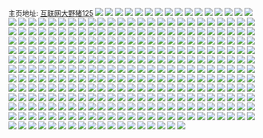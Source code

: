 主页地址: [互联网大野猪125](https://weibo.com/u/5696200905) 
![](https://wx4.sinaimg.cn/mw2000/006duG49ly1h9ov8twf1qj30tu13utek.jpg) 
![](https://wx4.sinaimg.cn/mw2000/006duG49ly1h9ov8u384jj30u01syq9s.jpg) 
![](https://wx4.sinaimg.cn/mw2000/006duG49ly1h9ov8uav48j30u00w3dm8.jpg) 
![](https://wx4.sinaimg.cn/mw2000/006duG49ly1h9ov8ugs22j30vw0nnn13.jpg) 
![](https://wx4.sinaimg.cn/mw2000/006duG49ly1h9ov8umwsyj30u012in3d.jpg) 
![](https://wx4.sinaimg.cn/mw2000/006duG49ly1h9ov8utzfdj30u0140n4x.jpg) 
![](https://wx4.sinaimg.cn/mw2000/006duG49ly1h9ov8uzyboj30u015p45w.jpg) 
![](https://wx4.sinaimg.cn/mw2000/006duG49ly1h9ov8tpeh5j30u0140afj.jpg) 
![](https://wx4.sinaimg.cn/mw2000/006duG49ly1h85sf1jl39j32dc1s0kjl.jpg) 
![](https://wx4.sinaimg.cn/mw2000/006duG49ly1h85sf5sje8j335s2dce82.jpg) 
![](https://wx4.sinaimg.cn/mw2000/006duG49ly1h85sf95ponj335s2dc4qq.jpg) 
![](https://wx4.sinaimg.cn/mw2000/006duG49ly1h85sfi87cgj335s2dcx6r.jpg) 
![](https://wx4.sinaimg.cn/mw2000/006duG49ly1h85sfp42hrj335s2dcnpe.jpg) 
![](https://wx4.sinaimg.cn/mw2000/006duG49ly1h85seyjb68j335s2dc4qr.jpg) 
![](https://wx4.sinaimg.cn/mw2000/006duG49ly1h85sfpyk39j31400u0wlw.jpg) 
![](https://wx4.sinaimg.cn/mw2000/006duG49ly1h85sfrg33jj31400u0109.jpg) 
![](https://wx4.sinaimg.cn/mw2000/006duG49ly1h85sfqk4dgj30p00xcaip.jpg) 
![](https://wx4.sinaimg.cn/mw2000/006duG49ly1h7wvjnmwfcj30u0190n5a.jpg) 
![](https://wx4.sinaimg.cn/mw2000/006duG49ly1h7wvjnglwfj30u0140wic.jpg) 
![](https://wx4.sinaimg.cn/mw2000/006duG49ly1h7wvjmx6cgj30u0140jz9.jpg) 
![](https://wx4.sinaimg.cn/mw2000/006duG49ly1h7wvjo5695j30u00u0agm.jpg) 
![](https://wx4.sinaimg.cn/mw2000/006duG49ly1h7sozmm7i8j30u0146467.jpg) 
![](https://wx4.sinaimg.cn/mw2000/006duG49ly1h7sozn4ww9j30mc13pn3b.jpg) 
![](https://wx4.sinaimg.cn/mw2000/006duG49ly1h7mcjr9mf8j30u0140n4q.jpg) 
![](https://wx4.sinaimg.cn/mw2000/006duG49ly1h7mcjrhpvxj30u0140115.jpg) 
![](https://wx4.sinaimg.cn/mw2000/006duG49ly1h7mcjrq63fj30u0141tim.jpg) 
![](https://wx4.sinaimg.cn/mw2000/006duG49ly1h7mcl5j75aj30u012jwn1.jpg) 
![](https://wx4.sinaimg.cn/mw2000/006duG49ly1h7mcl5attkj30to0todi0.jpg) 
![](https://wx4.sinaimg.cn/mw2000/006duG49ly1h7mcjqto0kj30u01360xx.jpg) 
![](https://wx4.sinaimg.cn/mw2000/006duG49ly1h7mcjr08k3j30u0140th9.jpg) 
![](https://wx4.sinaimg.cn/mw2000/006duG49ly1h7mcjqkbh1j30u40u0td1.jpg) 
![](https://wx4.sinaimg.cn/mw2000/006duG49ly1h7ebu8z2z9j31550u0761.jpg) 
![](https://wx4.sinaimg.cn/mw2000/006duG49ly1h7ebu96kbvj30u0140dhc.jpg) 
![](https://wx4.sinaimg.cn/mw2000/006duG49ly1h7ebu9lcffj30u0140405.jpg) 
![](https://wx4.sinaimg.cn/mw2000/006duG49ly1h7ebu8rdkjj30u012qagr.jpg) 
![](https://wx4.sinaimg.cn/mw2000/006duG49ly1h7d8e00c8yj30u01syn48.jpg) 
![](https://wx4.sinaimg.cn/mw2000/006duG49ly1h794jkqusoj30le0sjt9z.jpg) 
![](https://wx4.sinaimg.cn/mw2000/006duG49ly1h794jljbbqj32c0340kjl.jpg) 
![](https://wx4.sinaimg.cn/mw2000/006duG49ly1h6vt5blxi4j30u0140wn8.jpg) 
![](https://wx4.sinaimg.cn/mw2000/006duG49ly1h6r4llztz3j30n80uz42l.jpg) 
![](https://wx4.sinaimg.cn/mw2000/006duG49ly1h6phuopzcpj30u01b642p.jpg) 
![](https://wx4.sinaimg.cn/mw2000/006duG49ly1h6phuoao11j30u01sx754.jpg) 
![](https://wx4.sinaimg.cn/mw2000/006duG49ly1h6gagxojf7j30hf0sh448.jpg) 
![](https://wx4.sinaimg.cn/mw2000/006duG49ly1h67okxmtknj316o1kwadt.jpg) 
![](https://wx4.sinaimg.cn/mw2000/006duG49ly1h67okyc387j31661kcqp3.jpg) 
![](https://wx4.sinaimg.cn/mw2000/006duG49ly1h67okzc3k2j31641k2adj.jpg) 
![](https://wx4.sinaimg.cn/mw2000/006duG49ly1h671degm8xj30zk16y0ti.jpg) 
![](https://wx4.sinaimg.cn/mw2000/006duG49ly1h643bm3qfjj31o02807ot.jpg) 
![](https://wx4.sinaimg.cn/mw2000/006duG49ly1h5zdry1ckrj30wi1ycx0u.jpg) 
![](https://wx4.sinaimg.cn/mw2000/006duG49ly1h5x3rj6rl3j30u01hcwpc.jpg) 
![](https://wx4.sinaimg.cn/mw2000/006duG49ly1h5x3rje005j30u011i462.jpg) 
![](https://wx4.sinaimg.cn/mw2000/006duG49ly1h5u9k7bl1aj317q1mcqmd.jpg) 
![](https://wx4.sinaimg.cn/mw2000/006duG49ly1h5u9k70tvej30nq11macj.jpg) 
![](https://wx4.sinaimg.cn/mw2000/006duG49ly1h5lodio8nbj32c03401kx.jpg) 
![](https://wx4.sinaimg.cn/mw2000/006duG49ly1h5in625vitj30wi1ycamz.jpg) 
![](https://wx4.sinaimg.cn/mw2000/006duG49ly1h5hw19lkinj30u01ly4hz.jpg) 
![](https://wx4.sinaimg.cn/mw2000/006duG49ly1h5hw2uyrwwj30u01lz1cn.jpg) 
![](https://wx4.sinaimg.cn/mw2000/006duG49ly1h58bdvh5ilj31o0280e81.jpg) 
![](https://wx4.sinaimg.cn/mw2000/006duG49ly1h58bdxghulj31nz2707pg.jpg) 
![](https://wx4.sinaimg.cn/mw2000/006duG49ly1h58bdwih0zj31nz27cav3.jpg) 
![](https://wx4.sinaimg.cn/mw2000/006duG49ly1h58bdzb8qij30wi1d1djt.jpg) 
![](https://wx4.sinaimg.cn/mw2000/006duG49ly1h50sxu301zj30to0tojtz.jpg) 
![](https://wx4.sinaimg.cn/mw2000/006duG49ly1h4xvu3hisuj31lq23ub2a.jpg) 
![](https://wx4.sinaimg.cn/mw2000/006duG49ly1h4xvu6w4ywj30wi1yckjl.jpg) 
![](https://wx4.sinaimg.cn/mw2000/006duG49ly1h4xvu8dt8zj30wi1ycb29.jpg) 
![](https://wx4.sinaimg.cn/mw2000/006duG49ly1h4xvu5a7bsj30s51e0ap7.jpg) 
![](https://wx4.sinaimg.cn/mw2000/006duG49ly1h4983b87a9j32a11kktq3.jpg) 
![](https://wx4.sinaimg.cn/mw2000/006duG49ly1h4983arowwj324m1nznpe.jpg) 
![](https://wx4.sinaimg.cn/mw2000/006duG49ly1h4983d06gbj31o0280u0x.jpg) 
![](https://wx4.sinaimg.cn/mw2000/006duG49ly1h4983dfev7j31bv1rs7ur.jpg) 
![](https://wx4.sinaimg.cn/mw2000/006duG49ly1h44e3vm4utj31hc0u0wmn.jpg) 
![](https://wx4.sinaimg.cn/mw2000/006duG49ly1h44e3v60ppj31hc0u0qat.jpg) 
![](https://wx4.sinaimg.cn/mw2000/006duG49ly1h44e3wforqj31hc0u0dwz.jpg) 
![](https://wx4.sinaimg.cn/mw2000/006duG49ly1h41vi975fhj30vd0qgalr.jpg) 
![](https://wx4.sinaimg.cn/mw2000/006duG49ly1h41vl2zfwuj30u01hc7bf.jpg) 
![](https://wx4.sinaimg.cn/mw2000/006duG49ly1h41vl87vboj30qo1bedrf.jpg) 
![](https://wx4.sinaimg.cn/mw2000/006duG49ly1h3tv0ec0g0j31a51jaqkb.jpg) 
![](https://wx4.sinaimg.cn/mw2000/006duG49ly1h3tv0luv2dj30u01hc4ht.jpg) 
![](https://wx4.sinaimg.cn/mw2000/006duG49ly1h36cvq5ye8j31hc0u0n5s.jpg) 
![](https://wx4.sinaimg.cn/mw2000/006duG49ly1h2nc91k3koj32c0340b2b.jpg) 
![](https://wx4.sinaimg.cn/mw2000/006duG49ly1h2nc8yszipj32c03404qs.jpg) 
![](https://wx4.sinaimg.cn/mw2000/006duG49ly1h2nc93q1vsj32c03404qs.jpg) 
![](https://wx4.sinaimg.cn/mw2000/006duG49ly1h2nc94uatyj330b298npe.jpg) 
![](https://wx4.sinaimg.cn/mw2000/006duG49ly1h2nc95s82qj32sz23qe82.jpg) 
![](https://wx4.sinaimg.cn/mw2000/006duG49ly1h2nc96wfqgj32q121jkjl.jpg) 
![](https://wx4.sinaimg.cn/mw2000/006duG49ly1h2nc97ly4mj32it1w4qv5.jpg) 
![](https://wx4.sinaimg.cn/mw2000/006duG49ly1h2nc97vrf7j319e0z3aik.jpg) 
![](https://wx4.sinaimg.cn/mw2000/006duG49ly1h2nc9911v2j30wi1yc7wh.jpg) 
![](https://wx4.sinaimg.cn/mw2000/006duG49ly1h244inyad0j316x0sbdz5.jpg) 
![](https://wx4.sinaimg.cn/mw2000/006duG49ly1h244ivcwksj32ap1q0x6p.jpg) 
![](https://wx4.sinaimg.cn/mw2000/006duG49ly1h244j9dyi8j31r41bckjl.jpg) 
![](https://wx4.sinaimg.cn/mw2000/006duG49ly1h244jendqwj32c0340e84.jpg) 
![](https://wx4.sinaimg.cn/mw2000/006duG49ly1h244ithpomj30wi1k1qrn.jpg) 
![](https://wx4.sinaimg.cn/mw2000/006duG49ly1h244iml10pj30wh1afx66.jpg) 
![](https://wx4.sinaimg.cn/mw2000/006duG49ly1h244iybnsyj30vu0zr4dr.jpg) 
![](https://wx4.sinaimg.cn/mw2000/006duG49ly1h244j7ijg0j31ny1hlx6p.jpg) 
![](https://wx4.sinaimg.cn/mw2000/006duG49ly1h244jqatqlj30u01sx7mk.jpg) 
![](https://wx4.sinaimg.cn/mw2000/006duG49ly1h1wkxxd0xdj31hc0u0b29.jpg) 
![](https://wx4.sinaimg.cn/mw2000/006duG49ly1h1wkxwa66ij31jk1jkqbl.jpg) 
![](https://wx4.sinaimg.cn/mw2000/006duG49ly1h1wkxvrjvgj31jk1jk1kx.jpg) 
![](https://wx4.sinaimg.cn/mw2000/006duG49ly1h1wkxuitvpj32bc334hdu.jpg) 
![](https://wx4.sinaimg.cn/mw2000/006duG49ly1h1ojyxvt7aj31uw1uwb29.jpg) 
![](https://wx4.sinaimg.cn/mw2000/006duG49ly1h1ojys20gxj31jk1jk7d6.jpg) 
![](https://wx4.sinaimg.cn/mw2000/006duG49ly1h1ojyr69usj31jk1jkqud.jpg) 
![](https://wx4.sinaimg.cn/mw2000/006duG49ly1h14yuskfjxj31o01o07wh.jpg) 
![](https://wx4.sinaimg.cn/mw2000/006duG49ly1h14yuq3f9oj31o01o0drn.jpg) 
![](https://wx4.sinaimg.cn/mw2000/006duG49ly1h14yutuevkj31o01o0kj4.jpg) 
![](https://wx4.sinaimg.cn/mw2000/006duG49ly1h14yuvedjdj31o01o04qp.jpg) 
![](https://wx4.sinaimg.cn/mw2000/006duG49ly1h14yuw8y2zj31o01o01kx.jpg) 
![](https://wx4.sinaimg.cn/mw2000/006duG49ly1h14yux29lzj31o01o04qp.jpg) 
![](https://wx4.sinaimg.cn/mw2000/006duG49ly1h134gomfgdj31o01o07wh.jpg) 
![](https://wx4.sinaimg.cn/mw2000/006duG49ly1h134gr54e6j31o02804qq.jpg) 
![](https://wx4.sinaimg.cn/mw2000/006duG49ly1h134gmrw72j31o0280b2c.jpg) 
![](https://wx4.sinaimg.cn/mw2000/006duG49ly1h134gtd1o5j31o0280kjl.jpg) 
![](https://wx4.sinaimg.cn/mw2000/006duG49ly1gzq4hccmc1j32dc35sb2b.jpg) 
![](https://wx4.sinaimg.cn/mw2000/006duG49ly1gzq4i6ruw2j32dc35skjp.jpg) 
![](https://wx4.sinaimg.cn/mw2000/006duG49ly1gzq4jopbh3j30nd15jwr7.jpg) 
![](https://wx4.sinaimg.cn/mw2000/006duG49ly1gzq4l0c6dcj32c0340npf.jpg) 
![](https://wx4.sinaimg.cn/mw2000/006duG49ly1gzq4jq7hi6j31sb2ai4qp.jpg) 
![](https://wx4.sinaimg.cn/mw2000/006duG49ly1gzq4jzjvr6j323u35sx6p.jpg) 
![](https://wx4.sinaimg.cn/mw2000/006duG49ly1gzq4jhhvsvj32dc35snph.jpg) 
![](https://wx4.sinaimg.cn/mw2000/006duG49ly1gzq4kd0nnpj32dc35sqv6.jpg) 
![](https://wx4.sinaimg.cn/mw2000/006duG49ly1gyubn10q01j30wi1ycaz0.jpg) 
![](https://wx4.sinaimg.cn/mw2000/006duG49ly1gyubmwds3qj30wi1ycqrp.jpg) 
![](https://wx4.sinaimg.cn/mw2000/006duG49gy1gyrhlilot2j31wh2jahdu.jpg) 
![](https://wx4.sinaimg.cn/mw2000/006duG49ly1gyfli78ycaj31o01nzqv5.jpg) 
![](https://wx4.sinaimg.cn/mw2000/006duG49ly1gyfljz9w40j32c0340u11.jpg) 
![](https://wx4.sinaimg.cn/mw2000/006duG49ly1gyflioec9tj31o01nznpd.jpg) 
![](https://wx4.sinaimg.cn/mw2000/006duG49ly1gy20wppfhxj31sc2dse83.jpg) 
![](https://wx4.sinaimg.cn/mw2000/006duG49ly1gy20wsnz9xj31nz2yoe83.jpg) 
![](https://wx4.sinaimg.cn/mw2000/006duG49ly1gy20wuk7laj31o0280u0x.jpg) 
![](https://wx4.sinaimg.cn/mw2000/006duG49ly1gy20wmkgo5j33402c01l0.jpg) 
![](https://wx4.sinaimg.cn/mw2000/006duG49ly1gy20xda0z7j31o02801kx.jpg) 
![](https://wx4.sinaimg.cn/mw2000/006duG49ly1gy20x83j15j31o02804qq.jpg) 
![](https://wx4.sinaimg.cn/mw2000/006duG49ly1gy20wxk24ij333h27j4qr.jpg) 
![](https://wx4.sinaimg.cn/mw2000/006duG49ly1gy20x5lrdmj32ur2bzb2c.jpg) 
![](https://wx4.sinaimg.cn/mw2000/006duG49ly1gy20xblcu1j31o02804qq.jpg) 
![](https://wx4.sinaimg.cn/mw2000/006duG49ly1gxo88e8rl2j33332bb1ky.jpg) 
![](https://wx4.sinaimg.cn/mw2000/006duG49ly1gxo88wew8kj33402c0e83.jpg) 
![](https://wx4.sinaimg.cn/mw2000/006duG49ly1gxo89f9qf7j33402c0e83.jpg) 
![](https://wx4.sinaimg.cn/mw2000/006duG49ly1gxo89o3uwkj31sc2dsx6p.jpg) 
![](https://wx4.sinaimg.cn/mw2000/006duG49ly1gxo8wbjo72j33332bbnpg.jpg) 
![](https://wx4.sinaimg.cn/mw2000/006duG49ly1gxo8wh43j5j31gl35rkin.jpg) 
![](https://wx4.sinaimg.cn/mw2000/006duG49ly1gxcj3jfe67j32c0340u0y.jpg) 
![](https://wx4.sinaimg.cn/mw2000/006duG49ly1gxcj3m4cgxj32c0340u0y.jpg) 
![](https://wx4.sinaimg.cn/mw2000/006duG49ly1gxcj3nhj6mj31i5207wwq.jpg) 
![](https://wx4.sinaimg.cn/mw2000/006duG49ly1gxcj3p01hqj32c0340e83.jpg) 
![](https://wx4.sinaimg.cn/mw2000/006duG49ly1gxcj3phwppj30xt0pb7dg.jpg) 
![](https://wx4.sinaimg.cn/mw2000/006duG49ly1gxcj3q7v9xj30pw0yjaku.jpg) 
![](https://wx4.sinaimg.cn/mw2000/006duG49ly1gweoqwfot2j333z2bzkjo.jpg) 
![](https://wx4.sinaimg.cn/mw2000/006duG49ly1gweoqnxh7dj32c0340kjo.jpg) 
![](https://wx4.sinaimg.cn/mw2000/006duG49ly1gweoqhqas4j333z2bze83.jpg) 
![](https://wx4.sinaimg.cn/mw2000/006duG49ly1gweoqse1rjj32c0340hdw.jpg) 
![](https://wx4.sinaimg.cn/mw2000/006duG49ly1gweor0wblvj32c0340hdw.jpg) 
![](https://wx4.sinaimg.cn/mw2000/006duG49ly1gweor1hxpaj30u00tu420.jpg) 
![](https://wx4.sinaimg.cn/mw2000/006duG49ly1gwcau2d4qej31o0280x6p.jpg) 
![](https://wx4.sinaimg.cn/mw2000/006duG49ly1gwcau3jvwsj316o1kwqqq.jpg) 
![](https://wx4.sinaimg.cn/mw2000/006duG49ly1gw6kszatdzj333z2bzhdw.jpg) 
![](https://wx4.sinaimg.cn/mw2000/006duG49ly1gw6kt6giucj333z2bz7wk.jpg) 
![](https://wx4.sinaimg.cn/mw2000/006duG49ly1gw6kt8lhexj32c0340kjm.jpg) 
![](https://wx4.sinaimg.cn/mw2000/006duG49ly1gw6ksugh1xj333z2bz7wl.jpg) 
![](https://wx4.sinaimg.cn/mw2000/006duG49ly1gvzh3o1p7yj31111deqo3.jpg) 
![](https://wx4.sinaimg.cn/mw2000/006duG49ly1gvzh3nnoiyj30wi1l5gvi.jpg) 
![](https://wx4.sinaimg.cn/mw2000/006duG49ly1gvzh3pg8mkj31nz26ce81.jpg) 
![](https://wx4.sinaimg.cn/mw2000/006duG49ly1gvzh3qmewdj32801o07wh.jpg) 
![](https://wx4.sinaimg.cn/mw2000/006duG49ly1gvzh3vx9jyj334029ze84.jpg) 
![](https://wx4.sinaimg.cn/mw2000/006duG49ly1gvzh40vvkhj32c0340x6r.jpg) 
![](https://wx4.sinaimg.cn/mw2000/006duG49ly1gvzh44ojq7j31sc2dskjm.jpg) 
![](https://wx4.sinaimg.cn/mw2000/006duG49ly1gvzh47vc32j31sc2dse82.jpg) 
![](https://wx4.sinaimg.cn/mw2000/006duG49ly1gvzh4bup30j31sc2dskjm.jpg) 
![](https://wx4.sinaimg.cn/mw2000/006duG49ly1gv8cqaouu2j63402c0u0z02.jpg) 
![](https://wx4.sinaimg.cn/mw2000/006duG49ly1gv8cq3cjayj32c0340hdv.jpg) 
![](https://wx4.sinaimg.cn/mw2000/006duG49ly1gv2f9rs31kj6340340kjq02.jpg) 
![](https://wx4.sinaimg.cn/mw2000/006duG49ly1gv2f9wxqkmj61z02mo4qr02.jpg) 
![](https://wx4.sinaimg.cn/mw2000/006duG49ly1gv2fa6n8p4j62c03404qs02.jpg) 
![](https://wx4.sinaimg.cn/mw2000/006duG49ly1gv2f9zsq90j61om28unpd02.jpg) 
![](https://wx4.sinaimg.cn/mw2000/006duG49ly1gv2fa3xqxaj332l28vkjn.jpg) 
![](https://wx4.sinaimg.cn/mw2000/006duG49ly1gv2f9iaddkj62c0340e8202.jpg) 
![](https://wx4.sinaimg.cn/mw2000/006duG49ly1gv2fachwrbj62c0340hdv02.jpg) 
![](https://wx4.sinaimg.cn/mw2000/006duG49ly1gv2fah8jraj33402c0kjm.jpg) 
![](https://wx4.sinaimg.cn/mw2000/006duG49ly1gv2fajsup7j33402c04qq.jpg) 
![](https://wx4.sinaimg.cn/mw2000/006duG49ly1guz21umg8rj62c0340x6q02.jpg) 
![](https://wx4.sinaimg.cn/mw2000/006duG49ly1guz21ydaonj63402c0qv602.jpg) 
![](https://wx4.sinaimg.cn/mw2000/006duG49ly1guz2231vk4j63402c0x6q02.jpg) 
![](https://wx4.sinaimg.cn/mw2000/006duG49ly1guz228zawhj62c0340u0y02.jpg) 
![](https://wx4.sinaimg.cn/mw2000/006duG49ly1gunha77ofvj61o02807wh02.jpg) 
![](https://wx4.sinaimg.cn/mw2000/006duG49ly1gunhaclaqxj31bo1kw4o2.jpg) 
![](https://wx4.sinaimg.cn/mw2000/006duG49ly1gunhahwlj5j61w028ab2902.jpg) 
![](https://wx4.sinaimg.cn/mw2000/006duG49ly1gunhb0qf1ij61o02801l002.jpg) 
![](https://wx4.sinaimg.cn/mw2000/006duG49ly1gunhcpa1oij31hc1hckjl.jpg) 
![](https://wx4.sinaimg.cn/mw2000/006duG49ly1gunha4o1w9j61o0280u0z02.jpg) 
![](https://wx4.sinaimg.cn/mw2000/006duG49ly1gunhbnl00uj31o0280e82.jpg) 
![](https://wx4.sinaimg.cn/mw2000/006duG49ly1gunhcgl6ouj633z33znph02.jpg) 
![](https://wx4.sinaimg.cn/mw2000/006duG49ly1gunhbbykxgj63403404qv02.jpg) 
![](https://wx4.sinaimg.cn/mw2000/006duG49ly1gufvx5jjigj60mk0m80y002.jpg) 
![](https://wx4.sinaimg.cn/mw2000/006duG49ly1gufvx6jebcj61kw1kw4qp02.jpg) 
![](https://wx4.sinaimg.cn/mw2000/006duG49ly1gufvx7mho3j616o1kwe3902.jpg) 
![](https://wx4.sinaimg.cn/mw2000/006duG49ly1gufvx5atzoj60p418o7c802.jpg) 
![](https://wx4.sinaimg.cn/mw2000/006duG49ly1gucs00pxuej60u01sx4fv02.jpg) 
![](https://wx4.sinaimg.cn/mw2000/006duG49ly1gu8ywnqpr2j63402c0qv502.jpg) 
![](https://wx4.sinaimg.cn/mw2000/006duG49ly1gu8ywpajjmj62c0340npf02.jpg) 
![](https://wx4.sinaimg.cn/mw2000/006duG49ly1gu8ywr6zoxj62c03404qq02.jpg) 
![](https://wx4.sinaimg.cn/mw2000/006duG49ly1gu8292alpyj62801o0e8102.jpg) 
![](https://wx4.sinaimg.cn/mw2000/006duG49ly1gu8292pcb4j60u0118qgz02.jpg) 
![](https://wx4.sinaimg.cn/mw2000/006duG49ly1gu82942oiuj62c0340hdv02.jpg) 
![](https://wx4.sinaimg.cn/mw2000/006duG49ly1gtps7xzpj6j62301k9b2a02.jpg) 
![](https://wx4.sinaimg.cn/mw2000/006duG49ly1gtps8bpumwj61sc2ds1kz02.jpg) 
![](https://wx4.sinaimg.cn/mw2000/006duG49ly1gtps7tbozlj62xj2c0b2b02.jpg) 
![](https://wx4.sinaimg.cn/mw2000/006duG49ly1gtps8g1gzpj61mc17rno902.jpg) 
![](https://wx4.sinaimg.cn/mw2000/006duG49ly1gtps957fbjj633z2bzx6r02.jpg) 
![](https://wx4.sinaimg.cn/mw2000/006duG49ly1gtps99l80oj63402c0hdu02.jpg) 
![](https://wx4.sinaimg.cn/mw2000/006duG49ly1gtps9fqcaij63402c01kz02.jpg) 
![](https://wx4.sinaimg.cn/mw2000/006duG49ly1gtps9ltxiej63402c0b2b02.jpg) 
![](https://wx4.sinaimg.cn/mw2000/006duG49ly1gtpsa8srf0j633z22gb2c02.jpg) 
![](https://wx4.sinaimg.cn/mw2000/006duG49ly1gthqv9c6wtj62c0340hdv02.jpg) 
![](https://wx4.sinaimg.cn/mw2000/006duG49ly1gthqvumz5xj32c03404qt.jpg) 
![](https://wx4.sinaimg.cn/mw2000/006duG49ly1gthqvbq3hlj62c03407wj02.jpg) 
![](https://wx4.sinaimg.cn/mw2000/006duG49ly1gthqvh7cqyj33402c0e85.jpg) 
![](https://wx4.sinaimg.cn/mw2000/006duG49ly1gthqvqf1wcj62nk1zo1l002.jpg) 
![](https://wx4.sinaimg.cn/mw2000/006duG49ly1gthqv6mobdj62c0340u1002.jpg) 
![](https://wx4.sinaimg.cn/mw2000/006duG49ly1gthqvkbhcsj62c0340u0z02.jpg) 
![](https://wx4.sinaimg.cn/mw2000/006duG49ly1gthqvlbao9j30u01hc1kx.jpg) 
![](https://wx4.sinaimg.cn/mw2000/006duG49ly1gthqvlrfyij60u01hch7402.jpg) 
![](https://wx4.sinaimg.cn/mw2000/006duG49ly1gte80ow9boj61o0280x6p02.jpg) 
![](https://wx4.sinaimg.cn/mw2000/006duG49ly1gtbzsv6de4j61o02927wh02.jpg) 
![](https://wx4.sinaimg.cn/mw2000/006duG49ly1gtb18p9m0nj32bc334kjn.jpg) 
![](https://wx4.sinaimg.cn/mw2000/006duG49ly1gtb18pqhzjj30wz0np0ze.jpg) 
![](https://wx4.sinaimg.cn/mw2000/006duG49ly1gtb18rtvn8j32bc3341kz.jpg) 
![](https://wx4.sinaimg.cn/mw2000/006duG49ly1gtb18urjosj33342bcnpf.jpg) 
![](https://wx4.sinaimg.cn/mw2000/006duG49ly1gtb18vj9h3j30oy1hcal6.jpg) 
![](https://wx4.sinaimg.cn/mw2000/006duG49ly1gtb18mk7krj33342bcnpf.jpg) 
![](https://wx4.sinaimg.cn/mw2000/006duG49ly1gtb18xi43uj33342bcb2b.jpg) 
![](https://wx4.sinaimg.cn/mw2000/006duG49ly1gtb19rcf04j31hc0oyajw.jpg) 
![](https://wx4.sinaimg.cn/mw2000/006duG49ly1gtb18y331yj30ty0z4dq0.jpg) 
![](https://wx4.sinaimg.cn/mw2000/006duG49ly1gsnqkvwm94j31ro2cwe81.jpg) 
![](https://wx4.sinaimg.cn/mw2000/006duG49ly1gsnql84bm7j32bc334hdu.jpg) 
![](https://wx4.sinaimg.cn/mw2000/006duG49ly1gsde6elmvqj329u35sb2p.jpg) 
![](https://wx4.sinaimg.cn/mw2000/006duG49ly1gsde6igz83j32bc3364qs.jpg) 
![](https://wx4.sinaimg.cn/mw2000/006duG49ly1gsde6mnxlwj3334334u13.jpg) 
![](https://wx4.sinaimg.cn/mw2000/006duG49ly1gsde7glwraj32bc324u1b.jpg) 
![](https://wx4.sinaimg.cn/mw2000/006duG49ly1gsde7rmd8kj32bc346e8l.jpg) 
![](https://wx4.sinaimg.cn/mw2000/006duG49ly1gr0snz2d20j30u0140gqv.jpg) 
![](https://wx4.sinaimg.cn/mw2000/006duG49ly1gr0so0qk2fj32bc3344qu.jpg) 
![](https://wx4.sinaimg.cn/mw2000/006duG49ly1gr0so1yicdj30u0140gpd.jpg) 
![](https://wx4.sinaimg.cn/mw2000/006duG49ly1gq42aq7epvj335n35skjp.jpg) 
![](https://wx4.sinaimg.cn/mw2000/006duG49ly1gprixc9049j30u00u00y9.jpg) 
![](https://wx4.sinaimg.cn/mw2000/006duG49ly1gprixcuuqij30u00u0jum.jpg) 
![](https://wx4.sinaimg.cn/mw2000/006duG49ly1gprixdobvhj30u00u079x.jpg) 
![](https://wx4.sinaimg.cn/mw2000/006duG49ly1gprixer875j30u00u0jyw.jpg) 
![](https://wx4.sinaimg.cn/mw2000/006duG49ly1gprixfeue9j30u00u077v.jpg) 
![](https://wx4.sinaimg.cn/mw2000/006duG49ly1gprixg9oaqj30u00u0q70.jpg) 
![](https://wx4.sinaimg.cn/mw2000/006duG49ly1gprixh6zz2j30u00u0wim.jpg) 
![](https://wx4.sinaimg.cn/mw2000/006duG49ly1gprixhr5x7j30u00u0adk.jpg) 
![](https://wx4.sinaimg.cn/mw2000/006duG49ly1gprixiosulj30u00u07ad.jpg) 
![](https://wx4.sinaimg.cn/mw2000/006duG49ly1gpeu3xg524j31400u01kx.jpg) 
![](https://wx4.sinaimg.cn/mw2000/006duG49ly1gpeu3zlpmpj33342bcnpi.jpg) 
![](https://wx4.sinaimg.cn/mw2000/006duG49ly1gpeu425o2yj32bc334hdy.jpg) 
![](https://wx4.sinaimg.cn/mw2000/006duG49ly1gpeu43xvccj32bc334qv9.jpg) 
![](https://wx4.sinaimg.cn/mw2000/006duG49ly1goygfivcgrj32bc334npg.jpg) 
![](https://wx4.sinaimg.cn/mw2000/006duG49ly1goygfk0uchj32bc334qv6.jpg) 
![](https://wx4.sinaimg.cn/mw2000/006duG49ly1gosngmdtl4j32bc334b29.jpg) 
![](https://wx4.sinaimg.cn/mw2000/006duG49ly1gol0f6pt5kj30u00tz15e.jpg) 
![](https://wx4.sinaimg.cn/mw2000/006duG49ly1gmz0aqluh7j30u00u07cv.jpg) 
![](https://wx4.sinaimg.cn/mw2000/006duG49ly1gmz0as6zhcj313z0u012h.jpg) 
![](https://wx4.sinaimg.cn/mw2000/006duG49ly1gmja4icw0gj30u01be783.jpg) 
![](https://wx4.sinaimg.cn/mw2000/006duG49ly1gjskuozvh2j30u03ad4ea.jpg) 
![](https://wx4.sinaimg.cn/mw2000/006duG49ly1gj7jkyhpq2j30qo0nkmy5.jpg) 
![](https://wx4.sinaimg.cn/mw2000/006duG49ly1gi8ozkkhnpj30u00s14gr.jpg) 
![](https://wx4.sinaimg.cn/mw2000/006duG49ly1gi8ozleidlj30ts1154if.jpg) 
![](https://wx4.sinaimg.cn/mw2000/006duG49ly1gi8ozmkelkj30u012u4qp.jpg) 
![](https://wx4.sinaimg.cn/mw2000/006duG49ly1gi8oznfp7pj30u012u4qp.jpg) 
![](https://wx4.sinaimg.cn/mw2000/006duG49ly1gi8ozo7058j30mc12uwvj.jpg) 
![](https://wx4.sinaimg.cn/mw2000/006duG49ly1gi8ozp4h9aj30u012ukee.jpg) 
![](https://wx4.sinaimg.cn/mw2000/006duG49ly1ghy311196zj30u008owfc.jpg) 
![](https://wx4.sinaimg.cn/mw2000/006duG49ly1ggp5vv53f7j30oy1hcwkh.jpg) 
![](https://wx4.sinaimg.cn/mw2000/006duG49ly1ggjyvhgumdj30u011m0us.jpg) 
![](https://wx4.sinaimg.cn/mw2000/006duG49ly1ggjyvhz04qj30qo0kigmr.jpg) 
![](https://wx4.sinaimg.cn/mw2000/006duG49ly1ggjyvif8vpj30qo0m4aba.jpg) 
![](https://wx4.sinaimg.cn/mw2000/006duG49ly1ggjyvix8j8j30u010vacq.jpg) 
![](https://wx4.sinaimg.cn/mw2000/006duG49ly1fyi7sgn91oj30u01hcb29.jpg) 
![](https://wx4.sinaimg.cn/mw2000/006duG49ly1fyi7sh9a9hj30qo0zjn0f.jpg) 
![](https://wx4.sinaimg.cn/mw2000/006duG49ly1fyi7sp0q1tj30qo0zjgpn.jpg) 
![](https://wx4.sinaimg.cn/mw2000/006duG49ly1fygz3hs4r1j30rs0m00uf.jpg) 
![](https://wx4.sinaimg.cn/mw2000/006duG49ly1fxn68e0svij32003k04qr.jpg) 
![](https://wx4.sinaimg.cn/mw2000/006duG49ly1fxn68efsrjj30kk0q2tcw.jpg) 
![](https://wx4.sinaimg.cn/mw2000/006duG49ly1fxn68fp1uxj31401z4x6p.jpg) 
![](https://wx4.sinaimg.cn/mw2000/006duG49ly1fxn68gr6i8j31401z47wi.jpg) 
![](https://wx4.sinaimg.cn/mw2000/006duG49ly1fxn68hj7cij31401z4x6p.jpg) 
![](https://wx4.sinaimg.cn/mw2000/006duG49ly1fxn68ifc2aj31401z44qq.jpg) 
![](https://wx4.sinaimg.cn/mw2000/006duG49ly1fxn68iy3mbj30xy1s0477.jpg) 
![](https://wx4.sinaimg.cn/mw2000/006duG49ly1fxn68jxbjmj32003k01l0.jpg) 
![](https://wx4.sinaimg.cn/mw2000/006duG49ly1fxn68l2fodj32003k07wj.jpg) 
![](https://wx4.sinaimg.cn/mw2000/006duG49ly1fxn67edc92j30qo0zk444.jpg) 
![](https://wx4.sinaimg.cn/mw2000/006duG49ly1fxn67fqoyqj32003k0kjn.jpg) 
![](https://wx4.sinaimg.cn/mw2000/006duG49ly1fxn67glbk9j30ih0q2wj9.jpg) 
![](https://wx4.sinaimg.cn/mw2000/006duG49ly1fxn67hjcmjj32003k01kz.jpg) 
![](https://wx4.sinaimg.cn/mw2000/006duG49ly1fxn67j9w9xj32003k0qv7.jpg) 
![](https://wx4.sinaimg.cn/mw2000/006duG49ly1fxn67kaww2j30u0140haj.jpg) 
![](https://wx4.sinaimg.cn/mw2000/006duG49ly1fxn67l79ntj32003k0u0y.jpg) 
![](https://wx4.sinaimg.cn/mw2000/006duG49ly1fxn67lv7nrj30u0140x1l.jpg) 
![](https://wx4.sinaimg.cn/mw2000/006duG49ly1fxn67n1u0lj32003k0npf.jpg) 
![](https://wx4.sinaimg.cn/mw2000/006duG49ly1fu2seea051j30hs0np0ul.jpg) 
![](https://wx4.sinaimg.cn/mw2000/006duG49ly1ftypr4le3pj32003k0qv7.jpg) 
![](https://wx4.sinaimg.cn/mw2000/006duG49ly1ftypr6gjtij32003k0e83.jpg) 
![](https://wx4.sinaimg.cn/mw2000/006duG49ly1fsf7kzgrs1j30hs0n4js8.jpg) 
![](https://wx4.sinaimg.cn/mw2000/006duG49ly1frk8wlhtsyj30dj0gnwfp.jpg) 
![](https://wx4.sinaimg.cn/mw2000/006duG49ly1frk8vtzn4fj30u01hckjl.jpg) 
![](https://wx4.sinaimg.cn/mw2000/006duG49ly1frk8vujggrj309k09k0sw.jpg) 
![](https://wx4.sinaimg.cn/mw2000/006duG49ly1frk8vv5is7j30pl197jt5.jpg) 
